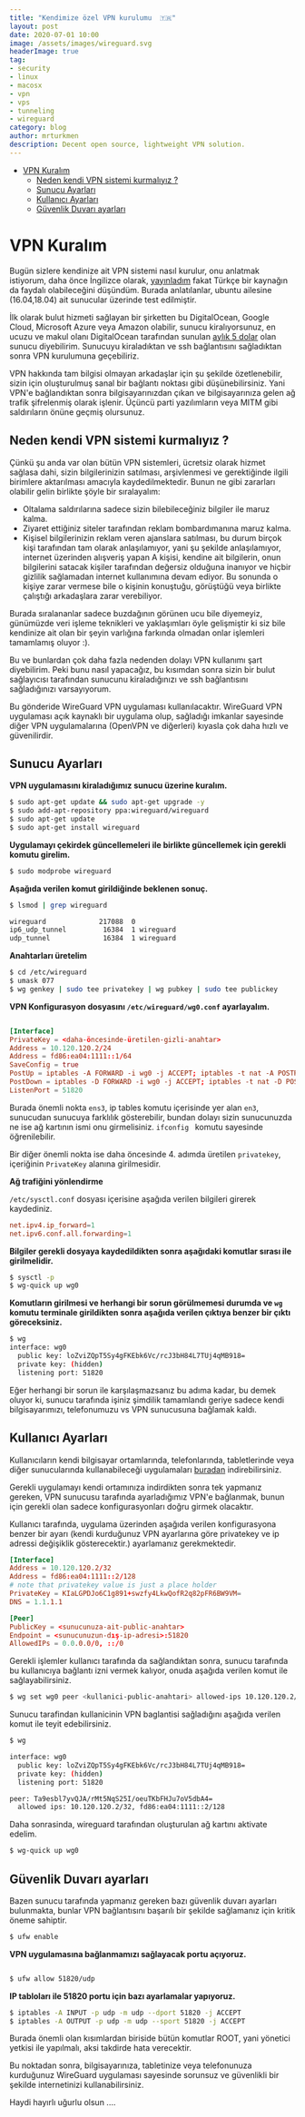 ```yaml
---
title: "Kendimize özel VPN kurulumu  🇹🇷"
layout: post
date: 2020-07-01 10:00
image: /assets/images/wireguard.svg
headerImage: true
tag:
- security
- linux 
- macosx
- vpn
- vps
- tunneling
- wireguard
category: blog
author: mrturkmen
description: Decent open source, lightweight VPN solution. 
---
```



- [VPN Kuralım](#vpn-kuralım)
  - [Neden kendi VPN sistemi kurmalıyız ?](#neden-kendi-vpn-sistemi-kurmalıyız-)
  - [Sunucu Ayarları](#sunucu-ayarları)
  - [Kullanıcı Ayarları](#kullanıcı-ayarları)
  - [Güvenlik Duvarı ayarları](#güvenlik-duvarı-ayarları)

# VPN Kuralım


Bugün sizlere kendinize ait VPN sistemi nasıl kurulur, onu anlatmak istiyorum, daha önce İngilizce olarak, [yayınladım](https://mrturkmen.com/setup-free-vpn/) fakat  Türkçe bir kaynağın da faydalı olabileceğini düşündüm. Burada anlatılanlar, ubuntu ailesine (16.04,18.04) ait sunucular üzerinde test edilmiştir. 

İlk olarak bulut hizmeti sağlayan bir şirketten bu DigitalOcean, Google Cloud, Microsoft Azure veya Amazon olabilir, sunucu kiralıyorsunuz, en ucuzu ve makul olanı DigitalOcean tarafından sunulan [aylık 5 dolar](https://www.digitalocean.com/pricing/) olan sunucu diyebilirim. Sunucuyu kiraladıktan ve ssh bağlantısını sağladıktan sonra VPN kurulumuna geçebiliriz. 

VPN hakkında tam bilgisi olmayan arkadaşlar için şu şekilde özetlenebilir, sizin için oluşturulmuş sanal bir bağlantı noktası gibi düşünebilirsiniz. Yani VPN'e bağlandıktan sonra bilgisayarınızdan çıkan ve bilgisayarınıza gelen ağ trafik şifrelenmiş olarak işlenir. Üçüncü parti yazılımların veya MITM gibi saldırıların önüne geçmiş olursunuz. 

## Neden kendi VPN sistemi kurmalıyız ? 

Çünkü şu anda var olan bütün VPN sistemleri, ücretsiz olarak hizmet sağlasa dahi, sizin bilgilerinizin satılması, arşivlenmesi ve gerektiğinde ilgili birimlere aktarılması amacıyla kaydedilmektedir. Bunun ne gibi zararları olabilir gelin birlikte şöyle bir sıralayalım: 

- Oltalama saldırılarına sadece sizin bilebileceğiniz bilgiler ile maruz kalma. 
- Ziyaret ettiğiniz siteler tarafından reklam bombardımanına maruz kalma.
- Kişisel bilgilerinizin reklam veren ajanslara satılması, bu durum birçok kişi tarafından tam olarak anlaşılamıyor, yani şu şekilde anlaşılamıyor, internet üzerinden alışveriş yapan A kişisi, kendine ait bilgilerin, onun bilgilerini satacak kişiler tarafından değersiz olduğuna inanıyor ve hiçbir gizlilik sağlamadan internet kullanımına devam ediyor. Bu sonunda o kişiye zarar vermese bile o kişinin konuştuğu, görüştüğü veya birlikte çalıştığı arkadaşlara zarar verebiliyor. 

Burada sıralananlar sadece buzdağının görünen ucu bile diyemeyiz, günümüzde veri işleme teknikleri ve yaklaşımları öyle gelişmiştir ki siz bile kendinize ait olan bir şeyin varlığına farkında olmadan onlar işlemleri tamamlamış oluyor :). 

Bu ve bunlardan çok daha fazla nedenden dolayı VPN kullanımı şart diyebilirim. Peki bunu nasıl yapacağız, bu kısımdan sonra sizin bir bulut sağlayıcısı tarafından sunucunu kiraladığınızı ve ssh bağlantısını sağladığınızı varsayıyorum. 

Bu gönderide WireGuard VPN uygulaması kullanılacaktır. WireGuard VPN uygulaması açık kaynaklı bir uygulama olup, sağladığı imkanlar sayesinde diğer VPN uygulamalarına (OpenVPN ve diğerleri) kıyasla çok daha hızlı ve güvenilirdir. 


## Sunucu Ayarları

**VPN uygulamasını kiraladığımız sunucu üzerine kuralım.**

```bash 
$ sudo apt-get update && sudo apt-get upgrade -y 
$ sudo add-apt-repository ppa:wireguard/wireguard
$ sudo apt-get update 
$ sudo apt-get install wireguard
```


**Uygulamayı çekirdek güncellemeleri ile birlikte güncellemek için gerekli komutu girelim.** 

  ```bash 
  $ sudo modprobe wireguard
  ```

**Aşağıda verilen komut girildiğinde beklenen sonuç.**

```bash 
$ lsmod | grep wireguard

wireguard             217088  0
ip6_udp_tunnel         16384  1 wireguard
udp_tunnel             16384  1 wireguard
```

**Anahtarları üretelim**

```bash 
$ cd /etc/wireguard
$ umask 077
$ wg genkey | sudo tee privatekey | wg pubkey | sudo tee publickey
```

**VPN Konfigurasyon dosyasını `/etc/wireguard/wg0.conf` ayarlayalım.**

```conf 

[Interface]
PrivateKey = <daha-öncesinde-üretilen-gizli-anahtar>
Address = 10.120.120.2/24
Address = fd86:ea04:1111::1/64
SaveConfig = true
PostUp = iptables -A FORWARD -i wg0 -j ACCEPT; iptables -t nat -A POSTROUTING -o ens3 -j MASQUERADE; ip6tables -A FORWARD -i wg0 -j ACCEPT; ip6tables -t nat -A POSTROUTING -o ens3 -j MASQUERADE
PostDown = iptables -D FORWARD -i wg0 -j ACCEPT; iptables -t nat -D POSTROUTING -o ens3 -j MASQUERADE; ip6tables -D FORWARD -i wg0 -j ACCEPT; ip6tables -t nat -D POSTROUTING -o ens3 -j MASQUERADE
ListenPort = 51820
```
Burada önemli nokta `ens3`, ip tables komutu içerisinde yer alan `en3`, sunucudan sunucuya farklılık gösterebilir, bundan dolayı sizin sunucunuzda ne ise ağ kartının ismi onu girmelisiniz. `ifconfig ` komutu sayesinde öğrenilebilir. 

Bir diğer önemli nokta ise daha öncesinde 4. adımda üretilen `privatekey`, içeriğinin `PrivateKey` alanına girilmesidir. 

**Ağ trafiğini yönlendirme**

`/etc/sysctl.conf` dosyası içerisine aşağıda verilen bilgileri girerek kaydediniz. 

```conf
net.ipv4.ip_forward=1
net.ipv6.conf.all.forwarding=1
```

**Bilgiler gerekli dosyaya kaydedildikten sonra aşağıdaki komutlar sırası ile girilmelidir.**


```bash 
$ sysctl -p
$ wg-quick up wg0
```

**Komutların girilmesi ve herhangi bir sorun görülmemesi durumda ve `wg` komutu terminale girildikten sonra aşağıda verilen çıktıya benzer bir çıktı göreceksiniz.**

```bash 
$ wg
interface: wg0
  public key: loZviZQpT5Sy4gFKEbk6Vc/rcJ3bH84L7TUj4qMB918=
  private key: (hidden)
  listening port: 51820
```

Eğer herhangi bir sorun ile karşılaşmazsanız bu adıma kadar, bu demek oluyor ki, sunucu tarafında işiniz şimdilik tamamlandı geriye sadece kendi bilgisayarımızı, telefonumuzu vs VPN sunucusuna bağlamak kaldı. 

## Kullanıcı Ayarları

Kullanıcıların kendi bilgisayar ortamlarında, telefonlarında, tabletlerinde veya diğer sunucularında kullanabileceği uygulamaları [buradan](https://www.wireguard.com/install/) indirebilirsiniz. 

Gerekli uygulamayı kendi ortamınıza indirdikten sonra tek yapmanız gereken, VPN sunucusu tarafında ayarladığımız VPN'e bağlanmak, bunun için gerekli olan sadece konfigurasyonları doğru girmek olacaktır. 

Kullanıcı tarafında, uygulama üzerinden aşağıda verilen konfigurasyona benzer bir ayarı (kendi kurduğunuz VPN ayarlarına göre privatekey ve ip adressi değişiklik gösterecektir.) ayarlamanız gerekmektedir. 

```conf
[Interface]
Address = 10.120.120.2/32
Address = fd86:ea04:1111::2/128
# note that privatekey value is just a place holder 
PrivateKey = KIaLGPDJo6C1g891+swzfy4LkwQofR2q82pFR6BW9VM=
DNS = 1.1.1.1

[Peer]
PublicKey = <sunucunuza-ait-public-anahtar>
Endpoint = <sunucunuzun-dış-ip-adresi>:51820
AllowedIPs = 0.0.0.0/0, ::/0

```

Gerekli işlemler kullanıcı tarafında da sağlandıktan sonra, sunucu tarafında bu kullanıcıya bağlantı izni vermek kalıyor, onuda aşağıda verilen komut ile sağlayabilirsiniz. 

```bash 
$ wg set wg0 peer <kullanici-public-anahtari> allowed-ips 10.120.120.2/32,fd86:ea04:1111::2/128
```

Sunucu tarafindan kullanicinin VPN baglantisi sağladığını aşağıda verilen komut ile teyit edebilirsiniz. 

```bash 
$ wg

interface: wg0
  public key: loZviZQpT5Sy4gFKEbk6Vc/rcJ3bH84L7TUj4qMB918=
  private key: (hidden)
  listening port: 51820

peer: Ta9esbl7yvQJA/rMt5NqS25I/oeuTKbFHJu7oV5dbA4=
  allowed ips: 10.120.120.2/32, fd86:ea04:1111::2/128

```

Daha sonrasinda, wireguard tarafından oluşturulan ağ kartını aktivate edelim. 

```bash 
$ wg-quick up wg0
```

## Güvenlik Duvarı ayarları

Bazen sunucu tarafında yapmanız gereken bazı güvenlik duvarı ayarları bulunmakta, bunlar VPN bağlantısını başarılı bir şekilde sağlamanız için kritik öneme sahiptir. 



```bash 
$ ufw enable
```

**VPN uygulamasına bağlanmamızı sağlayacak portu açıyoruz.**

```bash 

$ ufw allow 51820/udp
```

**IP tabloları ile 51820  portu için bazı ayarlamalar yapıyoruz.**

```bash 
$ iptables -A INPUT -p udp -m udp --dport 51820 -j ACCEPT
$ iptables -A OUTPUT -p udp -m udp --sport 51820 -j ACCEPT
```

Burada önemli olan kısımlardan biriside bütün komutlar ROOT, yani yönetici yetkisi ile yapılmalı, aksi takdirde hata verecektir. 


Bu noktadan sonra, bilgisayarınıza, tabletinize veya telefonunuza kurduğunuz WireGuard uygulaması sayesinde sorunsuz ve güvenlikli bir şekilde internetinizi kullanabilirsiniz. 

Haydi hayırlı uğurlu olsun .... 




